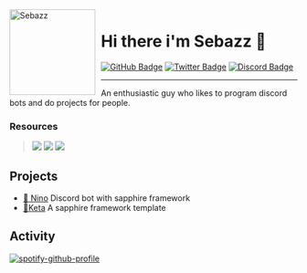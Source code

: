 <img width="150" height="150" align="left" style="float: left; margin: 0 10px 0 0;" alt="Sebazz" src="https://avatars.githubusercontent.com/u/90474850?v=4">

# Hi there i'm Sebazz 🐬


<div>
  <a href="https://github.com/uSebazz"><img src="https://img.shields.io/badge/-Github-000000?style=flat-square&labelColor=000000&logo=Github&logoColor=white&link=https://github.com/uSebazz" alt="GitHub Badge"/></a>
  <a href="https://twitter.com/uSebazz"><img src="https://img.shields.io/badge/-Twitter-000000?style=flat-square&labelColor=000000&logo=twitter&logoColor=white&link=https://twitter.com/izakdvlpr" alt="Twitter Badge"/></a>
  <a href="https://discord.com/users/899339781132124220"><img src="https://img.shields.io/badge/-Discord-000000?style=flat-square&labelColor=000000&logo=discord&logoColor=white&link=https://discord.com/users/899339781132124220" alt="Discord Badge"/></a>
</div>

--- 

An enthusiastic guy who likes to program discord bots and do projects for people. 

### Resources
 > <a href="https://javascript.com/"><img src="https://img.icons8.com/color/30/000000/javascript.png"/></a> <a href="https://typescriptlang.org/"><img src="https://img.icons8.com/color/30/000000/typescript.png"/></a> <a href="https://yarnpkg.com"><img src="https://cdn.discordapp.com/attachments/925049624681664592/969943500181372938/icons8-yarn-logo-32.png"/></a>
 
## Projects
- [🌸 Nino](https://github.com/uSebazz/Nino) Discord bot with sapphire framework
- [🐬Keta](https://github.com/uSebazz/Keta) A sapphire framework template

## Activity
[![spotify-github-profile](https://spotify-github-profile.vercel.app/api/view?uid=314tdmnfzjyq4wlojnpige4q4v44&cover_image=true&theme=default&bar_color_cover=true)](https://spotify-github-profile.vercel.app/api/view?uid=314tdmnfzjyq4wlojnpige4q4v44&redirect=true)
